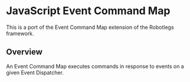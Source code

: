 # JavaScript Event Command Map

This is a port of the Event Command Map extension of the Robotlegs framework.

## Overview

An Event Command Map executes commands in response to events on a given Event Dispatcher.